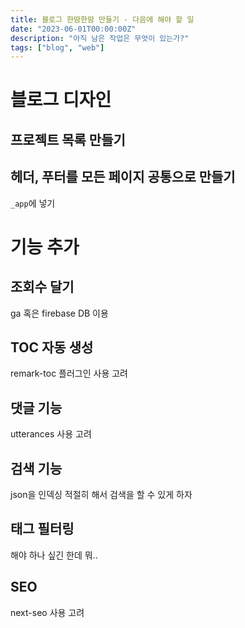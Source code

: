 ```yaml
---
title: 블로그 한땀한땀 만들기 - 다음에 해야 할 일
date: "2023-06-01T00:00:00Z"
description: "아직 남은 작업은 무엇이 있는가?"
tags: ["blog", "web"]
---
```


# 블로그 디자인

## 프로젝트 목록 만들기

## 헤더, 푸터를 모든 페이지 공통으로 만들기

`_app`에 넣기

# 기능 추가

## 조회수 달기

ga 혹은 firebase DB 이용

## TOC 자동 생성

remark-toc 플러그인 사용 고려

## 댓글 기능

utterances 사용 고려

## 검색 기능

json을 인덱싱 적절히 해서 검색을 할 수 있게 하자

## 태그 필터링

해야 하나 싶긴 한데 뭐..

## SEO

next-seo 사용 고려